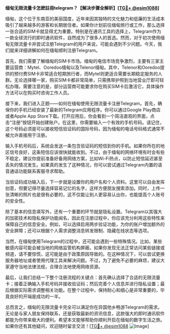 **缅甸无限流量卡怎麽註冊telegram？【解决步骤全解析】[[TG💪+ @esim1088](https://t.me/s/esim1088)]**

缅甸，这个位于东南亚的美丽国度，近年来因其独特的文化魅力和低廉的生活成本吸引了越来越多的游客和长期居住者。如果你计划前往缅甸旅行或工作，那么选择一张合适的SIM卡就显得尤为重要。特别是在通讯工具的选择上，Telegram作为一款全球流行的即时通讯软件，自然成为了很多人的首选。然而，对于初次使用缅甸无限流量卡并尝试注册Telegram的用户来说，可能会遇到不少问题。今天，我们就来详细讲解如何在缅甸顺利注册Telegram。

首先，我们需要了解缅甸的SIM卡市场。缅甸的电信市场竞争激烈，主要有三家主要运营商：Mytel、Ooredoo缅甸以及Telenor缅甸。其中，Telenor和Ooredoo提供的预付费SIM卡非常适合短期旅行者，而Mytel则更适合需要长期稳定服务的人群。无论选择哪一家，购买SIM卡都非常简单，只需携带护照到当地营业厅即可轻松办理。需要注意的是，部分运营商可能要求你在购买SIM卡后激活它，具体操作方法可以在购买时咨询工作人员。

接下来，我们进入正题——如何在缅甸使用无限流量卡注册Telegram。首先，确保你的手机已经安装了最新的Telegram应用程序。你可以通过Google Play商店或者Apple App Store下载。打开应用后，你会看到一个简洁直观的界面，点击“注册”按钮开始创建账户。在这里，你需要输入一个有效的手机号码。请记住，这个号码必须是可以接收短信验证码的国际号码，因为缅甸的电话号码格式通常不被允许直接用于注册。

输入手机号码后，系统会发送一条包含验证码的短信到你的手机。如果你所在的地区信号良好，这条短信应该很快就能收到。不过，由于缅甸的网络环境有时会有些不稳定，建议你提前准备好备用网络方案，比如Wi-Fi热点，以防止短信延迟甚至丢失的情况发生。如果真的发生了这种情况，你可以尝试通过Telegram内置的语音通话功能联系客服寻求帮助。

当验证码成功输入后，下一步就是设置你的用户名和个人资料。这里可以自由发挥创意，但要记得尽量选择容易记忆的名字，这样方便朋友搜索添加。同时，上传一张清晰的照片也是很有必要的，这不仅能让别人更容易认出你，也能提高个人账号的安全性。

除了基本的信息填写外，还有一个重要的环节就是隐私设置。Telegram以其强大的加密技术和隐私保护功能闻名，因此在注册过程中，你应该充分利用这些特性来保障自己的信息安全。例如，可以选择启用两步验证功能，为你的账户增加额外的安全屏障；还可以根据个人需求调整消息转发限制、隐藏在线状态等选项。

当然，在缅甸使用Telegram的过程中，还可能会遇到一些特殊情况。比如，某些敏感内容可能会被当地的网络监管机构屏蔽。如果你发现无法正常访问某些链接或频道，请不要惊慌，这可能是由于政策原因导致的。在这种情况下，可以尝试更换服务器地址或者使用代理工具来解决问题。不过，为了避免不必要的麻烦，建议大家遵守当地法律法规，合理合法地使用网络资源。

最后，让我们总结一下整个注册流程的关键点：首先确认选择了合适的无限流量卡；接着正确输入手机号码并接收验证码；然后完善个人信息并进行隐私设置；最后根据实际需求调整相关功能。在整个过程中，保持耐心和细心是非常重要的，毕竟良好的开端是成功的一半。

总而言之，缅甸的无限流量卡完全可以满足你在异国他乡畅游Telegram的需求。无论是与家人朋友保持联系，还是获取最新的资讯信息，这款强大的即时通讯软件都能为你带来极大的便利。希望本文能够帮助你顺利开启在缅甸的数字生活之旅。如果你还有其他疑问，欢迎随时留言交流！[[TG💪+ @esim1088](https://t.me/s/esim1088) ![Image](https://i.postimg.cc/4NQfJmqS/Snipaste-2025-05-13-00-14-12.png)]